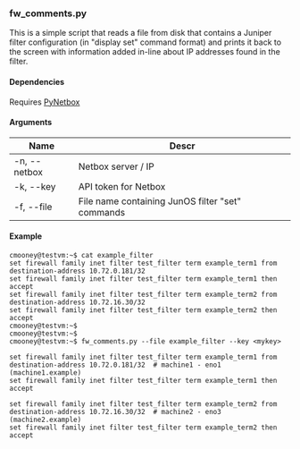 ### fw_comments.py

This is a simple script that reads a file from disk that contains a Juniper filter configuration (in "display set" command format) and prints it back to the screen with information added in-line about IP addresses found in the filter.

#### Dependencies

Requires [PyNetbox](https://github.com/netbox-community/pynetbox)

#### Arguments

|Name|Descr|
|----|-----|
|-n, --netbox|Netbox server / IP|
|-k, --key|API token for Netbox|
|-f, --file|File name containing JunOS filter "set" commands|


#### Example

```
cmooney@testvm:~$ cat example_filter 
set firewall family inet filter test_filter term example_term1 from destination-address 10.72.0.181/32
set firewall family inet filter test_filter term example_term1 then accept
set firewall family inet filter test_filter term example_term2 from destination-address 10.72.16.30/32
set firewall family inet filter test_filter term example_term2 then accept
cmooney@testvm:~$ 
cmooney@testvm:~$ 
cmooney@testvm:~$ fw_comments.py --file example_filter --key <mykey>

set firewall family inet filter test_filter term example_term1 from destination-address 10.72.0.181/32  # machine1 - eno1 (machine1.example)
set firewall family inet filter test_filter term example_term1 then accept

set firewall family inet filter test_filter term example_term2 from destination-address 10.72.16.30/32  # machine2 - eno3 (machine2.example)
set firewall family inet filter test_filter term example_term2 then accept
```
